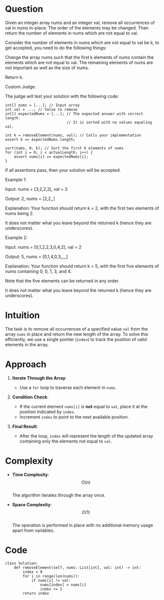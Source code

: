 # Question
Given an integer array nums and an integer val, remove all occurrences of val in nums in-place. The order of the elements may be changed. Then return the number of elements in nums which are not equal to val.

Consider the number of elements in nums which are not equal to val be k, to get accepted, you need to do the following things:

Change the array nums such that the first k elements of nums contain the elements which are not equal to val. The remaining elements of nums are not important as well as the size of nums.

Return k.

Custom Judge:

The judge will test your solution with the following code:

```
int[] nums = [...]; // Input array
int val = ...; // Value to remove
int[] expectedNums = [...]; // The expected answer with correct length.
                            // It is sorted with no values equaling val.

int k = removeElement(nums, val); // Calls your implementation
assert k == expectedNums.length;

sort(nums, 0, k); // Sort the first k elements of nums
for (int i = 0; i < actualLength; i++) {
    assert nums[i] == expectedNums[i];
}
```

If all assertions pass, then your solution will be accepted.

Example 1:

Input: nums = [3,2,2,3], val = 3

Output: 2, nums = [2,2,_,_]

Explanation: Your function should return k = 2, with the first two elements of nums being 2.

It does not matter what you leave beyond the returned k (hence they are underscores).

Example 2:

Input: nums = [0,1,2,2,3,0,4,2], val = 2

Output: 5, nums = [0,1,4,0,3,_,_,_]

Explanation: Your function should return k = 5, with the first five elements of nums containing 0, 0, 1, 3, and 4.

Note that the five elements can be returned in any order.

It does not matter what you leave beyond the returned k (hence they are underscores).

# Intuition
The task is to remove all occurrences of a specified value `val` from the array `nums` in place and return the new length of the array. To solve this efficiently, we use a single pointer (`index`) to track the position of valid elements in the array.

# Approach
1. **Iterate Through the Array**:  
   - Use a `for` loop to traverse each element in `nums`.
   
2. **Condition Check**:  
   - If the current element `nums[i]` is **not** equal to `val`, place it at the position indicated by `index`.
   - Increment `index` to point to the next available position.

3. **Final Result**:  
   - After the loop, `index` will represent the length of the updated array containing only the elements not equal to `val`.

# Complexity
- **Time Complexity**:  
  $$O(n)$$  
  The algorithm iterates through the array once.

- **Space Complexity**:  
  $$O(1)$$  
  The operation is performed in place with no additional memory usage apart from variables.

# Code
```python3 []
class Solution:
    def removeElement(self, nums: List[int], val: int) -> int:
        index = 0
        for i in range(len(nums)):
            if nums[i] != val:
                nums[index] = nums[i]
                index += 1
        return index
```